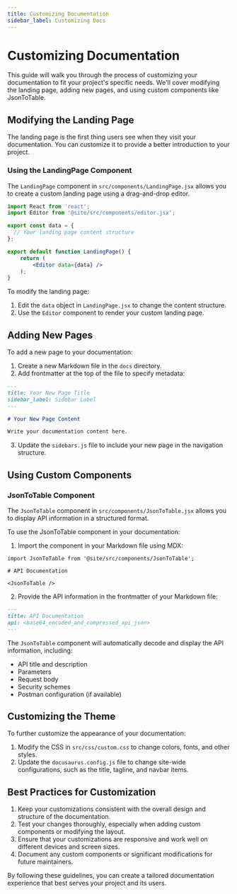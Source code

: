 ```yaml
---
title: Customizing Documentation
sidebar_label: Customizing Docs
---
```


# Customizing Documentation

This guide will walk you through the process of customizing your documentation to fit your project's specific needs. We'll cover modifying the landing page, adding new pages, and using custom components like JsonToTable.

## Modifying the Landing Page

The landing page is the first thing users see when they visit your documentation. You can customize it to provide a better introduction to your project.

### Using the LandingPage Component

The `LandingPage` component in `src/components/LandingPage.jsx` allows you to create a custom landing page using a drag-and-drop editor.

```jsx
import React from 'react';
import Editor from '@site/src/components/editor.jsx';

export const data = {
  // Your landing page content structure
};

export default function LandingPage() {
    return (
        <Editor data={data} />
    );
}
```

To modify the landing page:

1. Edit the `data` object in `LandingPage.jsx` to change the content structure.
2. Use the `Editor` component to render your custom landing page.

## Adding New Pages

To add a new page to your documentation:

1. Create a new Markdown file in the `docs` directory.
2. Add frontmatter at the top of the file to specify metadata:

```markdown
---
title: Your New Page Title
sidebar_label: Sidebar Label
---

# Your New Page Content

Write your documentation content here.
```

3. Update the `sidebars.js` file to include your new page in the navigation structure.

## Using Custom Components

### JsonToTable Component

The `JsonToTable` component in `src/components/JsonToTable.jsx` allows you to display API information in a structured format.

To use the JsonToTable component in your documentation:

1. Import the component in your Markdown file using MDX:

```mdx
import JsonToTable from '@site/src/components/JsonToTable';

# API Documentation

<JsonToTable />
```

2. Provide the API information in the frontmatter of your Markdown file:

```markdown
---
title: API Documentation
api: <base64_encoded_and_compressed_api_json>
---
```

The `JsonToTable` component will automatically decode and display the API information, including:

- API title and description
- Parameters
- Request body
- Security schemes
- Postman configuration (if available)

## Customizing the Theme

To further customize the appearance of your documentation:

1. Modify the CSS in `src/css/custom.css` to change colors, fonts, and other styles.
2. Update the `docusaurus.config.js` file to change site-wide configurations, such as the title, tagline, and navbar items.

## Best Practices for Customization

1. Keep your customizations consistent with the overall design and structure of the documentation.
2. Test your changes thoroughly, especially when adding custom components or modifying the layout.
3. Ensure that your customizations are responsive and work well on different devices and screen sizes.
4. Document any custom components or significant modifications for future maintainers.

By following these guidelines, you can create a tailored documentation experience that best serves your project and its users.